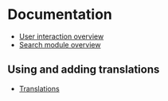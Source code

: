 # Documentation

* [User interaction overview](/documentation/UI_overview.md)
* [Search module overview](/documentation/search_module.md)

## Using and adding translations
* [Translations](/app/src/i18n/README.md)
